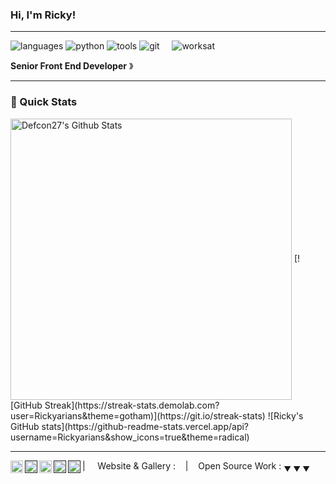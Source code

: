 ### Hi, I'm Ricky! &nbsp;&nbsp;

----

![languages](https://img.shields.io/static/v1?label=&message=languages:&color=111&style=flat-square)
![python](https://img.shields.io/static/v1?logo=python&label=&message=python&color=36465D&logoColor=AAA&style=flat-square&link=)
![tools](https://img.shields.io/static/v1?label=&message=tools:&color=111&style=flat-square)
![git](https://img.shields.io/static/v1?logo=git&label=&message=git&color=36465D&logoColor=AAA&style=flat-square)
&nbsp;&nbsp;&nbsp;
![worksat](https://img.shields.io/static/v1?label=&message=@:&color=111&style=flat-square)


**Senior Front End Developer** &#12299;
<br/>

----

### 🚀 Quick Stats

<img width="450" align="center" src="https://github-readme-stats-defcon27.vercel.app/api?username=Rickyarians&show_icons=true&line_height=21&theme=react" alt="Defcon27's Github Stats" />
[![GitHub Streak](https://streak-stats.demolab.com?user=Rickyarians&theme=gotham)](https://git.io/streak-stats)
![Ricky's GitHub stats](https://github-readme-stats.vercel.app/api?username=Rickyarians&show_icons=true&theme=radical)



----

<a href="l">
  <img align="left" alt="Ricky's Twitter" width="20px" src="https://simpleicons.now.sh/twitter/495f7e" />
</a>
<a href="">
  <img align="left" alt="Ricky's Instagram" width="20px" src="https://simpleicons.now.sh/instagram/495f7e" />
</a>
<a href="https://linkedin.com/in/rickyarians">
  <img align="left" alt="Ricky's LinkedIn" width="20px" src="https://simpleicons.now.sh/linkedin/495f7e" />
</a>
<a href="">
  <img align="left" alt="Stefanie's Tumblr" width="20px" src="https://simpleicons.now.sh/tumblr/495f7e" />
</a>
<a href="">
  <img align="left" alt="Stefanie's Behance" width="20px" src="https://simpleicons.now.sh/behance/495f7e" />
</a>

| &nbsp;&nbsp;&nbsp; Website & Gallery : []() &nbsp;&nbsp;&nbsp;|&nbsp;&nbsp;&nbsp; Open Source Work : <sub>&#9660; &#9660; &#9660;</sub>


